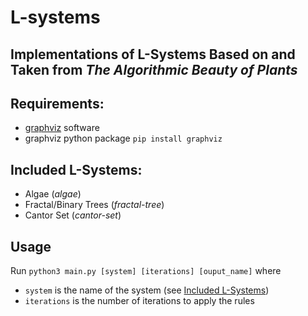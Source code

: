 # L-systems
## Implementations of L-Systems Based on and Taken from *The Algorithmic Beauty of Plants*
## Requirements:
- [graphviz](https://graphviz.org/download/) software
- graphviz python package `pip install graphviz`
## Included L-Systems:
- Algae (*algae*)
- Fractal/Binary Trees (*fractal-tree*)
- Cantor Set (*cantor-set*)
## Usage
Run `python3 main.py [system] [iterations] [ouput_name]` where
- `system` is the name of the system (see [Included L-Systems](#included-l-systems))
- `iterations` is the number of iterations to apply the rules